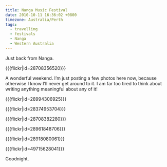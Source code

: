 ```yaml
---
title: Nanga Music Festival
date: 2010-10-11 16:36:02 +0800
timezone: Australia/Perth
tags:
  - travelling
  - festivals
  - Nanga
  - Western Australia
---
```

Just back from Nanga.

{{{flickr|id=28708356520}}}

A wonderful weekend. I’m just posting a few photos here now, because otherwise I know I’ll never get around to it.
I am far too tired to think about writing anything meaningful about any of it!

{{{flickr|id=28994306925}}}

{{{flickr|id=28374953704}}}

{{{flickr|id=28708382280}}}

{{{flickr|id=28961848706}}}

{{{flickr|id=28918080061}}}

{{{flickr|id=49715628041}}}

Goodnight.